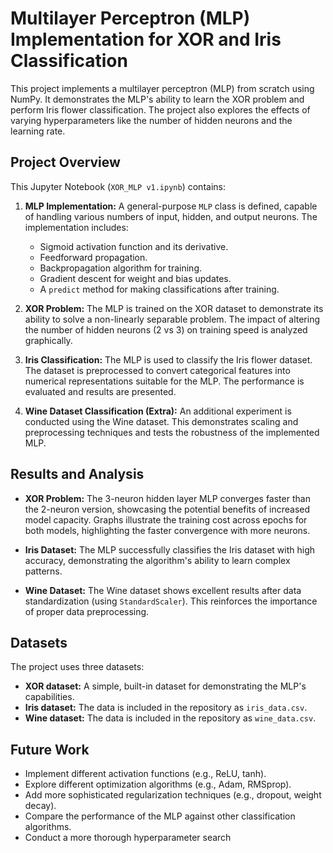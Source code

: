 # Multilayer Perceptron (MLP) Implementation for XOR and Iris Classification

This project implements a multilayer perceptron (MLP) from scratch using NumPy.  It demonstrates the MLP's ability to learn the XOR problem and perform Iris flower classification.  The project also explores the effects of varying hyperparameters like the number of hidden neurons and the learning rate.

## Project Overview

This Jupyter Notebook (`XOR_MLP v1.ipynb`) contains:

1. **MLP Implementation:** A general-purpose `MLP` class is defined, capable of handling various numbers of input, hidden, and output neurons.  The implementation includes:
    - Sigmoid activation function and its derivative.
    - Feedforward propagation.
    - Backpropagation algorithm for training.
    - Gradient descent for weight and bias updates.
    - A `predict` method for making classifications after training.

2. **XOR Problem:** The MLP is trained on the XOR dataset to demonstrate its ability to solve a non-linearly separable problem.  The impact of altering the number of hidden neurons (2 vs 3) on training speed is analyzed graphically.

3. **Iris Classification:**  The MLP is used to classify the Iris flower dataset. The dataset is preprocessed to convert categorical features into numerical representations suitable for the MLP. The performance is evaluated and results are presented.

4. **Wine Dataset Classification (Extra):**  An additional experiment is conducted using the Wine dataset. This demonstrates scaling and preprocessing techniques and tests the robustness of the implemented MLP.

## Results and Analysis

- **XOR Problem:** The 3-neuron hidden layer MLP converges faster than the 2-neuron version, showcasing the potential benefits of increased model capacity.  Graphs illustrate the training cost across epochs for both models, highlighting the faster convergence with more neurons.

- **Iris Dataset:** The MLP successfully classifies the Iris dataset with high accuracy, demonstrating the algorithm's ability to learn complex patterns.

- **Wine Dataset:** The Wine dataset shows excellent results after data standardization (using `StandardScaler`). This reinforces the importance of proper data preprocessing.

## Datasets

The project uses three datasets:

- **XOR dataset:** A simple, built-in dataset for demonstrating the MLP's capabilities.
- **Iris dataset:** The data is included in the repository as `iris_data.csv`.
- **Wine dataset:** The data is included in the repository as `wine_data.csv`.

## Future Work

- Implement different activation functions (e.g., ReLU, tanh).
- Explore different optimization algorithms (e.g., Adam, RMSprop).
- Add more sophisticated regularization techniques (e.g., dropout, weight decay).
- Compare the performance of the MLP against other classification algorithms.
- Conduct a more thorough hyperparameter search
